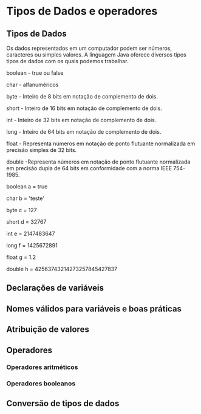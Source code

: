 # Tipos de Dados e operadores
## Tipos de Dados
Os dados representados em um computador podem ser números, caracteres ou simples valores.
A linguagem Java oferece diversos tipos tipos de dados com os quais podemos trabalhar.

boolean -	true ou false

char -	alfanuméricos

byte - Inteiro de 8 bits em notação de complemento de dois.

short -	Inteiro de 16 bits em notação de complemento de dois.

int -	Inteiro de 32 bits em notação de complemento de dois.

long - Inteiro de 64 bits em notação de complemento de dois.

float -	Representa números em notação de ponto flutuante normalizada em precisão simples de 32 bits.

double -Representa números em notação de ponto flutuante normalizada em precisão dupla de 64 bits em conformidade com a norma IEEE 754-1985.

boolean a = true

char b = 'teste'

byte c = 127

short d = 32767

int e = 2147483647

long f = 1425672891

float g = 1.2

double h = 42563743214273257845427837

## Declarações de variáveis
##  Nomes válidos para variáveis e boas práticas 
## Atribuição de valores
## Operadores
### Operadores aritméticos
### Operadores booleanos
## Conversão de tipos de dados
